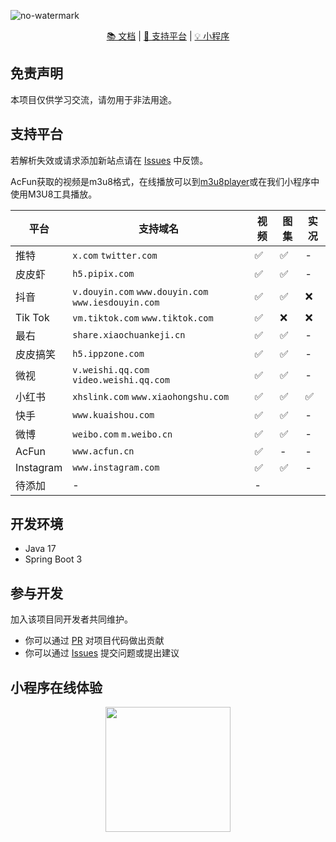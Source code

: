 ![no-watermark](https://socialify.git.ci/LauZzL/no-watermark/image?custom_description=%E5%9F%BA%E4%BA%8E+Spring+Boot+3+%E7%9A%84%E7%9F%AD%E8%A7%86%E9%A2%91%2F%E5%9B%BE%E9%9B%86%E5%8E%BB%E6%B0%B4%E5%8D%B0%E6%9C%8D%E5%8A%A1&custom_language=Spring+Boot&description=1&font=Inter&forks=1&language=1&name=1&owner=1&pattern=Circuit+Board&stargazers=1&theme=Auto)

<p align="center">
<p align="center">
<a href="./wiki/index.md">📚 文档</a> |
<a href="#支持平台">🎯 支持平台</a> |
<a href="#小程序在线体验">💡 小程序</a>
</p>

## 免责声明

本项目仅供学习交流，请勿用于非法用途。

## 支持平台

若解析失效或请求添加新站点请在 [Issues](https://github.com/LauZzL/no-watermark/issues) 中反馈。

AcFun获取的视频是m3u8格式，在线播放可以到[m3u8player](https://m3u8player.org/)或在我们小程序中使用M3U8工具播放。

| 平台        | 支持域名                                               | 视频 | 图集 | 实况 |
|-----------|----------------------------------------------------|----|---|----|
| 推特        | `x.com` `twitter.com`                              | ✅  | ✅ | -  |
| 皮皮虾       | `h5.pipix.com`                                     | ✅  | ✅ | -  |
| 抖音        | `v.douyin.com` `www.douyin.com` `www.iesdouyin.com` | ✅  | ✅ | ❌️ |
| Tik Tok   | `vm.tiktok.com` `www.tiktok.com`                   | ✅  | ❌️ | ❌️ |
| 最右        | `share.xiaochuankeji.cn`                           | ✅  | ✅ | -  |
| 皮皮搞笑      | `h5.ippzone.com`                                   | ✅  | ✅ | -  |
| 微视        | `v.weishi.qq.com` `video.weishi.qq.com`            | ✅  | ✅ | -  |
| 小红书       | `xhslink.com` `www.xiaohongshu.com`                | ✅  | ✅ | ✅ |
| 快手        | `www.kuaishou.com`                                 | ✅  | ✅ | - |
| 微博        | `weibo.com` `m.weibo.cn`                           | ✅  | ✅ | - |
| AcFun     | `www.acfun.cn`                                         | ✅  | - | - |
| Instagram | `www.instagram.com`                                         | ✅  | ✅ | - |
| 待添加       | -                                                  | -  |


## 开发环境

- Java 17
- Spring Boot 3

## 参与开发

加入该项目同开发者共同维护。

- 你可以通过 [PR](https://github.com/LauZzL/no-watermark/pulls) 对项目代码做出贡献
- 你可以通过 [Issues](https://github.com/LauZzL/no-watermark/issues) 提交问题或提出建议


## 小程序在线体验

<div align="center" >
<img style="display: block; margin: 0 auto; " src="https://iili.io/FtOBlkX.jpg" width="200" height="200" />
</div>